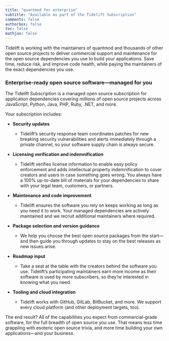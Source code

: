 ```yaml
---
title: "quantmod for enterprise"
subtitle: "Available as part of the Tidelift Subscription"
comments: false
authorbox: false
toc: false
mathjax: false
---
```


Tidelift is working with the maintainers of quantmod and thousands of other open source projects to deliver commercial support and maintenance for the open source dependencies you use to build your applications. Save time, reduce risk, and improve code health, while paying the maintainers of the exact dependencies you use.


### Enterprise-ready open source software—managed for you
The Tidelift Subscription is a managed open source subscription for application dependencies covering millions of open source projects across JavaScript, Python, Java, PHP, Ruby, .NET, and more.

Your subscription includes:

* **Security updates**
    * Tidelift’s security response team coordinates patches for new breaking security vulnerabilities and alerts immediately through a private channel, so your software supply chain is always secure.

* **Licensing verification and indemnification**
    * Tidelift verifies license information to enable easy policy enforcement and adds intellectual property indemnification to cover creators and users in case something goes wrong. You always have a 100% up-to-date bill of materials for your dependencies to share with your legal team, customers, or partners.

* **Maintenance and code improvement**
    * Tidelift ensures the software you rely on keeps working as long as you need it to work. Your managed dependencies are actively maintained and we recruit additional maintainers where required.

* **Package selection and version guidance**
    * We help you choose the best open source packages from the start—and then guide you through updates to stay on the best releases as new issues arise.

* **Roadmap input**
    * Take a seat at the table with the creators behind the software you use. Tidelift’s participating maintainers earn more income as their software is used by more subscribers, so they’re interested in knowing what you need.

* **Tooling and cloud integration**
    * Tidelift works with GitHub, GitLab, BitBucket, and more. We support every cloud platform (and other deployment targets, too).


The end result? All of the capabilities you expect from commercial-grade software, for the full breadth of open source you use. That means less time grappling with esoteric open source trivia, and more time building your own applications—and your business.
